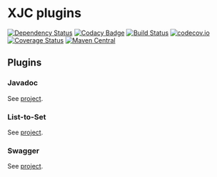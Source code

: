 # XJC plugins

[![Dependency Status](https://www.versioneye.com/user/projects/5910745ada0c2500507f0f90/badge.svg?style=flat)](https://www.versioneye.com/user/projects/5910745ada0c2500507f0f90)
[![Codacy Badge](https://api.codacy.com/project/badge/Grade/ac78135aeec8453083f32eb85338be74)](https://www.codacy.com/app/pinguet62/xjc-plugins?utm_source=github.com&amp;utm_medium=referral&amp;utm_content=pinguet62/xjc-plugins&amp;utm_campaign=Badge_Grade)
[![Build Status](https://travis-ci.org/pinguet62/xjc-plugins.svg?branch=master)](https://travis-ci.org/pinguet62/xjc-plugins)
[![codecov.io](https://codecov.io/github/pinguet62/xjc-plugins/coverage.svg?branch=master)](https://codecov.io/github/pinguet62/xjc-plugins?branch=master)
[![Coverage Status](https://coveralls.io/repos/github/pinguet62/xjc-plugins/badge.svg?branch=master)](https://coveralls.io/github/pinguet62/xjc-plugins?branch=master)
[![Maven Central](https://maven-badges.herokuapp.com/maven-central/fr.pinguet62/xjc-plugins/badge.svg)](https://maven-badges.herokuapp.com/maven-central/fr.pinguet62.xjc/xjc-plugins)

## Plugins

### Javadoc

See [project](./xjc-javadoc-plugin/README.md).

### List-to-Set

See [project](./xjc-listtoset-plugin/README.md).

### Swagger

See [project](./xjc-swagger-plugin/README.md).
